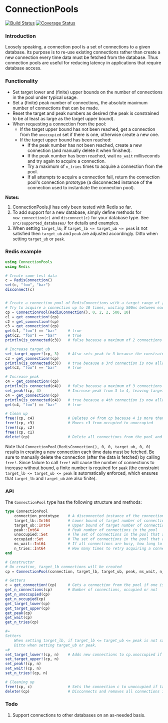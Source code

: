 # ConnectionPools

[![Build Status](https://travis-ci.org/JockLawrie/ConnectionPools.jl.svg?branch=master)](https://travis-ci.org/JockLawrie/ConnectionPools.jl)
[![Coverage Status](http://codecov.io/github/JockLawrie/ConnectionPools.jl/coverage.svg?branch=master)](http://codecov.io/github/JockLawrie/ConnectionPools.jl?branch=master)


### Introduction
Loosely speaking, a connection pool is a set of connections to a given database. Its purpose is to re-use existing connections rather than create a new connection every time data must be fetched from the database. Thus connection pools are useful for reducing latency in applications that require database access.


### Functionality
- Set target lower and (finite) upper bounds on the number of connections in the pool under typical usage.
- Set a (finite) peak number of connections, the absolute maximum number of connections that can be made.
- Reset the target and peak numbers as desired (the peak is constrained to be at least as large as the target upper bound).
- When requesting a connection from the pool:
    - If the target upper bound has not been reached, get a connection from the `unoccupied` set if there is one, otherwise create a new one.
    - If the target upper bound has been reached:
        - If the peak number has not been reached, create a new connection (and manually delete it when finished).
        - If the peak number has been reached, wait `ms_wait` milliseconds and try again to acquire a connection.
        - Try a maximum of `n_tries` times to acquire a connection from the pool.
        - If all attempts to acquire a connection fail, return the connection pool's connection prototype (a disconnected instance of the connection used to instantiate the connection pool).


__Notes:__

1. ConnectionPools.jl has only been tested with Redis so far.
2. To add support for a new database, simply define methods for `new_connection(c)` and `disconnect(c)` for your database type. See `src/supported_databases/` for details and examples.
3. When setting `target_lb`, if `target_lb <= target_ub <= peak` is not satisfied then `target_ub` and `peak` are adjusted accordingly. Ditto when setting `target_ub` or `peak`.


### Redis example
```julia
using ConnectionPools
using Redis

# Create some test data
c = RedisConnection()
set(c, "foo", "bar")
disconnect(c)


# Create a connection pool of RedisConnections with a target range of [0, 2] connections and a peak of 2 connections.
# Try to acquire a connection up to 10 times, waiting 500ms between each try.
cp = ConnectionPool(RedisConnection(), 0, 2, 2, 500, 10)
c1 = get_connection!(cp)
c2 = get_connection!(cp)
c3 = get_connection!(cp)
get(c1, "foo") == "bar"     # true
get(c2, "foo") == "bar"     # true
println(is_connected(c3))   # false because a maximum of 2 connections is allowed

# Increase target_ub
set_target_upper!(cp, 3)    # Also sets peak to 3 because the constraint target_ub <= peak is enforced
c3 = get_connection!(cp)
println(is_connected(c3))   # true because a 3rd connection is now allowed
get(c3, "foo") == "bar"     # true

# Increase peak
c4 = get_connection!(cp)
println(is_connected(c4))   # false because a maximum of 3 connections is allowed
set_peak!(cp, 4)            # Increase peak from 3 to 4, leaving target upper bound at 3
c4 = get_connection!(cp)
println(is_connected(c4))   # true because a 4th connection is now allowed
get(c4, "foo") == "bar"     # true

# Clean up
free!(cp, c4)               # Deletes c4 from cp because 4 is more than the target upper bound
free!(cp, c3)               # Moves c3 from occupied to unoccupied
free!(cp, c2)
free!(cp, c1)
delete!(cp)                 # Delete all connections from the pool and set target bounds and peak to 0. Requires get_n_occupied(cp) == 0.
```

Note that `ConnectionPool(RedisConnection(), 0, 0, target_ub, 0, 0)` results in creating a new connection each time data must be fetched. Be sure to manually delete the connection (after the data is fetched) by calling `free!`. Since failure to call `free!` will cause the number of connections to increase without bound, a finite number is required for `peak` (the constraint `target_lb <= target_ub <= peak` is automatically enforced, which ensures that `target_lb` and `target_ub` are also finite).

### API
The `ConnectionPool` type has the following structure and methods:
```julia
type ConnectionPool
    connection_prototype    # A disconnected instance of the connection
    target_lb::Int64        # Lower bound of target number of connections in the pool
    target_ub::Int64        # Upper bound of target number of connections in the pool
    peak::Int64             # Peak number of connections in the pool 
    unoccupied::Set         # The set of connections in the pool that are not being used
    occupied::Set           # The set of connections in the pool that are being used
    ms_wait::Int64          # If all connections are busy, how long to wait (ms) before trying to connect again
    n_tries::Int64          # How many times to retry acquiring a connection
end

# Constructor
# On creation, target_lb connections will be created
cp = ConnectionPool(connection, target_lb, target_ub, peak, ms_wait, n_tries)

# Getters
c = get_connection!(cp)     # Gets a connection from the pool if one is available, else returns cp.connection_prototype
get_n_connections(cp)       # Number of connections, occupied or not
get_n_unoccupied(cp)
get_n_occupied(cp)
get_target_lower(cp)
get_target_upper(cp)
get_peak(cp)
get_wait(cp)
get_n_tries(cp)

#=
Setters
    When setting target_lb, if target_lb <= target_ub <= peak is not satisfied then target_ub and peak are adjusted accordingly.
    Ditto when setting target_ub or peak.
=#
set_target_lower!(cp, n)    # Adds new connections to cp.unoccupied if target_lb is being increased
set_target_upper!(cp, n)
set_peak!(cp, n)
set_wait!(cp, n)
set_n_tries!(cp, n)

# Cleaning up
free!(cp, c)                # Sets the connection c to unoccupied if target_ub is not exceeded, otherwise removes it from the pool
delete!(cp)                 # Disconnects and removes all connections in the pool and sets target_ub and peak to 0
```

### Todo
1. Support connections to other databases on an as-needed basis.

